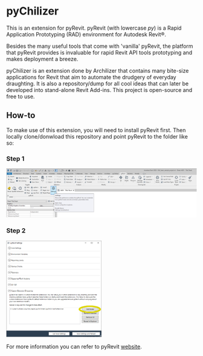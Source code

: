 # pyChilizer


This is an extension for pyRevit. pyRevit (with lowercase *py*) is a Rapid Application Prototyping (RAD) environment for Autodesk Revit®.

Besides the many useful tools that come with 'vanilla' pyRevit, the platform that pyRevit provides is invaluable for rapid Revit API tools prototyping and makes deployment a breeze. 

pyChilizer is an extension done by Archilizer that contains many bite-size applications for Revit that aim to automate the drudgery of everyday draughting. It is also a repository/dump for all cool ideas that can later be developed into stand-alone Revit Add-ins. This project is open-source and free to use.

## How-to

To make use of this extension, you will need to install pyRevit first. Then locally clone/donwload this repository and point pyRevit to the folder like so:

### Step 1

<img src="/images/how-to-1.png" alt="how-to-step-1">

### Step 2

<img src="/images/how-to-2.PNG" alt="how-to-step-2" height="50%" width="50%">


For more information you can refer to pyRevit [website](https://www.notion.so/pyRevit-bd907d6292ed4ce997c46e84b6ef67a0).
